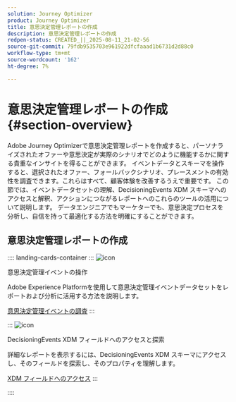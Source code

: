 ```yaml
---
solution: Journey Optimizer
product: Journey Optimizer
title: 意思決定管理レポートの作成
description: 意思決定管理レポートの作成
redpen-status: CREATED_||_2025-08-11_21-02-56
source-git-commit: 79fdb9535703e961922dfcfaaad1b6731d2d88c0
workflow-type: tm+mt
source-wordcount: '162'
ht-degree: 7%

---
```



# 意思決定管理レポートの作成{#section-overview}

Adobe Journey Optimizerで意思決定管理レポートを作成すると、パーソナライズされたオファーや意思決定が実際のシナリオでどのように機能するかに関する貴重なインサイトを得ることができます。 イベントデータとスキーマを操作すると、選択されたオファー、フォールバックシナリオ、プレースメントの有効性を調査できます。これらはすべて、顧客体験を改善するうえで重要です。 この節では、イベントデータセットの理解、DecisioningEvents XDM スキーマへのアクセスと解釈、アクションにつながるレポートへのこれらのツールの活用について説明します。 データエンジニアでもマーケターでも、意思決定プロセスを分析し、自信を持って最適化する方法を明確にすることができます。

## 意思決定管理レポートの作成

:::: landing-cards-container
:::
![icon](https://cdn.experienceleague.adobe.com/icons/book.svg?lang=ja)

意思決定管理イベントの操作

Adobe Experience Platformを使用して意思決定管理イベントデータセットをレポートおよび分析に活用する方法を説明します。

[意思決定管理イベントの調査](../using/offers/reports/get-started-events.md)
:::

:::
![icon](https://cdn.experienceleague.adobe.com/icons/list-check.svg?lang=ja)

DecisioningEvents XDM フィールドへのアクセスと探索

詳細なレポートを表示するには、DecisioningEvents XDM スキーマにアクセスし、そのフィールドを探索し、そのプロパティを理解します。

[XDM フィールドへのアクセス](../using/offers/reports/xdm-fields.md)
:::

::::
